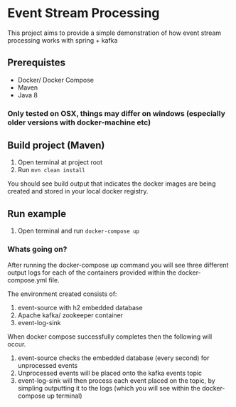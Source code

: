 # Event Stream Processing

This project aims to provide a simple demonstration of how event stream processing works with spring + kafka

## Prerequistes 

 * Docker/ Docker Compose 
 * Maven 
 * Java 8
 
### Only tested on OSX, things may differ on windows (especially older versions with docker-machine etc)

##  Build project (Maven)

1. Open terminal at project root
2. Run `mvn clean install`

You should see build output that indicates the docker images are being created and stored in your local docker registry.

##  Run example 

1. Open terminal and run `docker-compose up`

### Whats going on?

After running the docker-compose up command you will see three different output logs for each of the containers
provided within the docker-compose.yml file.

The environment created consists of:

1. event-source with h2 embedded database
2. Apache kafka/ zookeeper container
3. event-log-sink

When docker compose successfully completes then the following will occur.

1. event-source checks the embedded database (every second) for unprocessed events
2. Unprocessed events will be placed onto the kafka events topic
3. event-log-sink will then process each event placed on the topic, by simpling outputting it 
   to the logs (which you will see within the docker-compose up terminal)
   

